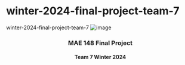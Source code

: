 # winter-2024-final-project-team-7
winter-2024-final-project-team-7
![image](https://github.com/WinstonHChou/winter-2024-final-project-team-7/assets/68310078/0ba1c6cb-c9e0-4cf7-905a-f5f16e6bb2ca)
### <p style="text-align: center;">MAE 148 Final Project</p>
#### <p style="text-align: center;">Team 7 Winter 2024</p>
